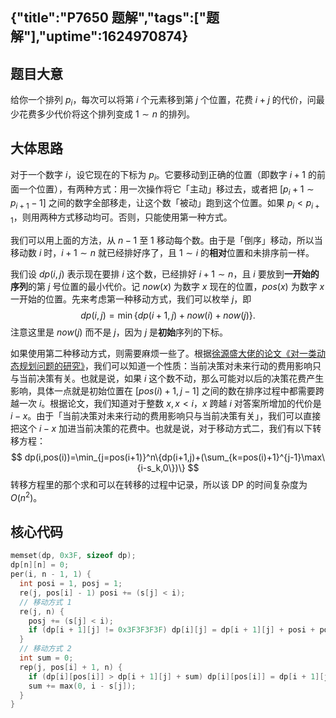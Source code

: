 {"title":"P7650 题解","tags":["题解"],"uptime":1624970874}
---
## 题目大意

给你一个排列 $p_i$，每次可以将第 $i$ 个元素移到第 $j$ 个位置，花费 $i+j$ 的代价，问最少花费多少代价将这个排列变成 $1\sim n$ 的排列。

## 大体思路

对于一个数字 $i$，设它现在的下标为 $p_i$。它要移动到正确的位置（即数字 $i+1$ 的前面一个位置），有两种方式：用一次操作将它「主动」移过去，或者把 $[p_i+1\sim p_{i+1}-1]$ 之间的数字全部移走，让这个数「被动」跑到这个位置。如果 $p_i<p_{i+1}$，则用两种方式移动均可。否则，只能使用第一种方式。

我们可以用上面的方法，从 $n-1$ 至 $1$ 移动每个数。由于是「倒序」移动，所以当移动数 $i$ 时，$i+1\sim n$ 就已经排好序了，且 $1\sim i$ 的**相对**位置和未排序前一样。

我们设 $dp(i,j)$ 表示现在要排 $i$ 这个数，已经排好 $i+1\sim n$，且 $i$ 要放到**一开始的序列**的第 $j$ 号位置的最小代价。记 $now(x)$ 为数字 $x$ 现在的位置，$pos(x)$ 为数字 $x$ 一开始的位置。先来考虑第一种移动方式，我们可以枚举 $j$，即
$$
dp(i,j)=\min\{dp(i+1,j)+now(i)+now(j)\}.
$$
注意这里是 $now(j)$ 而不是 $j$，因为 $j$ 是**初始**序列的下标。

如果使用第二种移动方式，则需要麻烦一些了。根据[徐源盛大佬的论文《对一类动态规划问题的研究》](https://wenku.lingfengyun.com/view-2d83023e2de246c6bf6cf67626b153b7.html)，我们可以知道一个性质：当前决策对未来行动的费用影响只与当前决策有关。也就是说，如果 $i$ 这个数不动，那么可能对以后的决策花费产生影响，具体一点就是初始位置在 $[pos(i)+1, j-1]$ 之间的数在排序过程中都需要跨越一次 $i$。根据论文，我们知道对于整数 $x,x<i$，$x$ 跨越 $i$ 对答案所增加的代价是 $i-x$。由于「当前决策对未来行动的费用影响只与当前决策有关」，我们可以直接把这个 $i-x$ 加进当前决策的花费中。也就是说，对于移动方式二，我们有以下转移方程：
$$
dp(i,pos(i))=\min_{j=pos(i+1)}^n\{dp(i+1,j)+(\sum_{k=pos(i)+1}^{j-1}\max\{i-s_k,0\})\}
$$
转移方程里的那个求和可以在转移的过程中记录，所以该 DP 的时间复杂度为 $O(n^2)$。

## 核心代码

```cpp
memset(dp, 0x3F, sizeof dp);
dp[n][n] = 0;
per(i, n - 1, 1) {
  int posi = 1, posj = 1;
  re(j, pos[i] - 1) posi += (s[j] < i);
  // 移动方式 1
  re(j, n) {
    posj += (s[j] < i);
    if (dp[i + 1][j] != 0x3F3F3F3F) dp[i][j] = dp[i + 1][j] + posi + posj;
  }
  // 移动方式 2
  int sum = 0;
  rep(j, pos[i] + 1, n) {
    if (dp[i][pos[i]] > dp[i + 1][j] + sum) dp[i][pos[i]] = dp[i + 1][j] + sum, pre[i] = j;
    sum += max(0, i - s[j]);
  }
}
```

